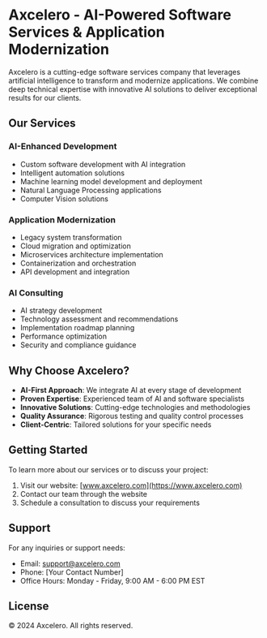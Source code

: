 # Axcelero - AI-Powered Software Services & Application Modernization

Axcelero is a cutting-edge software services company that leverages artificial intelligence to transform and modernize applications. We combine deep technical expertise with innovative AI solutions to deliver exceptional results for our clients.

## Our Services

### AI-Enhanced Development
- Custom software development with AI integration
- Intelligent automation solutions
- Machine learning model development and deployment
- Natural Language Processing applications
- Computer Vision solutions

### Application Modernization
- Legacy system transformation
- Cloud migration and optimization
- Microservices architecture implementation
- Containerization and orchestration
- API development and integration

### AI Consulting
- AI strategy development
- Technology assessment and recommendations
- Implementation roadmap planning
- Performance optimization
- Security and compliance guidance

## Why Choose Axcelero?

- **AI-First Approach**: We integrate AI at every stage of development
- **Proven Expertise**: Experienced team of AI and software specialists
- **Innovative Solutions**: Cutting-edge technologies and methodologies
- **Quality Assurance**: Rigorous testing and quality control processes
- **Client-Centric**: Tailored solutions for your specific needs

## Getting Started

To learn more about our services or to discuss your project:

1. Visit our website: [www.axcelero.com](https://www.axcelero.com)
2. Contact our team through the website
3. Schedule a consultation to discuss your requirements

## Support

For any inquiries or support needs:
- Email: support@axcelero.com
- Phone: [Your Contact Number]
- Office Hours: Monday - Friday, 9:00 AM - 6:00 PM EST

## License

© 2024 Axcelero. All rights reserved.
